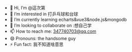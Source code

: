 - 👋 Hi, I’m @這次第
- 👀 I’m interested in 打乒乓球和台球
- 🌱 I’m currently learning echarts&vue3&node.js&mongodb
- 💞️ I’m looking to collaborate on :想自己学
- 📫 How to reach me: 347740703@qq.com
- 😄 Pronouns: the handsome guy
- ⚡ Fun fact: 我不知道啥意思

<!---
zhecidi/zhecidi is a ✨ special ✨ repository because its `README.md` (this file) appears on your GitHub profile.
You can click the Preview link to take a look at your changes.
--->
